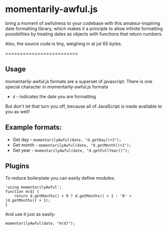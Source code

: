 # momentarily-awful.js
 bring a moment of awfulness to your codebase with this amateur-inspiring date formatting library, which makes it a principle to allow infinite formatting possibilities by treating dates as objects with functions that return numbers.

Also, the source code is tiny, weighing in at jut 65 bytes.

=========================

## Usage

momentarily-awful.js formats are a superset of javascript. There is one special character in momentarily-awful.js formats

* `d` - indicates the date you are formatting

But don't let that turn you off, because all of JavaScript is made available to you as well!

## Example formats:

* Get day - `momentarilyAwful(date, "d.getDay()+1");`
* Get month - `momentarilyAwful(date, "d.getMonth()+1");`
* Get year - `momentarilyAwful(date, "d.getFullYear()");`

## Plugins

To reduce boilerplate you can easily define modules:

    'using momentarilyAwful';
    function m(d) {
        return d.getMonths() > 9 ? d.getMonths() + 1 : '0' + (d.getMonths() + 1);
    }

And use it just as easily:

    momentarilyAwful(date, "m(d)");
